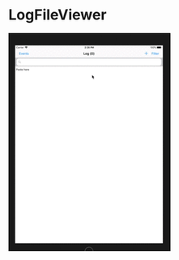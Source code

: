 # LogFileViewer

![Alt Text](https://github.com/nmohankumarcse/LogFileViewer/blob/master/LogFileViewer/Demo.gif)
